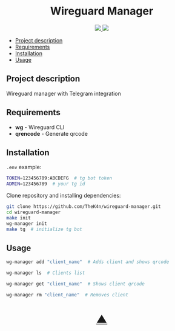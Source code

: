 


<h1 align="center">Wireguard Manager</h1>

<p align="center">
  <a href="https://github.com/TheK4n">
    <img src="https://img.shields.io/github/followers/TheK4n?label=Follow&style=social">
  </a>
  <a href="https://github.com/TheK4n/wireguard-manager">
    <img src="https://img.shields.io/github/stars/TheK4n/wireguard-manager?style=social">
  </a>
</p>

* [Project description](#chapter-0)
* [Requirements](#chapter-1)
* [Installation](#chapter-2)
* [Usage](#chapter-3)


<a id="chapter-0"></a>
## Project description 

Wireguard manager with Telegram integration


<a id="chapter-1"></a>
## Requirements

* **wg**  - Wireguard CLI
* **qrencode** - Generate qrcode
<a id="chapter-2"></a>
## Installation

```.env``` example:
```bash
TOKEN=123456789:ABCDEFG  # tg bot token
ADMIN=123456789  # your tg id
```

Clone repository and installing dependencies:

```bash
git clone https://github.com/TheK4n/wireguard-manager.git
cd wireguard-manager
make init
wg-manager init
make tg  # initialize tg bot
```

<a id="chapter-3"></a>
## Usage
```bash
wg-manager add "client_name"  # Adds client and shows qrcode
```
```bash
wg-manager ls  # Clients list
```
```bash
wg-manager get "client_name"  # Shows client qrcode
```
```bash
wg-manager rm "client_name"  # Removes client
```



<h1 align="center"><a href="#top">▲</a></h1>
